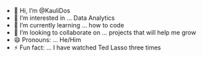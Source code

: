 - 👋 Hi, I’m @KauliDos
- 👀 I’m interested in ... Data Analytics 
- 🌱 I’m currently learning ... how to code
- 💞️ I’m looking to collaborate on ... projects that will help me grow
- 😄 Pronouns: ... He/Him
- ⚡ Fun fact: ... I have watched Ted Lasso three times

<!---
KauliDos/KauliDos is a ✨ special ✨ repository because its `README.md` (this file) appears on your GitHub profile.
You can click the Preview link to take a look at your changes.
--->
